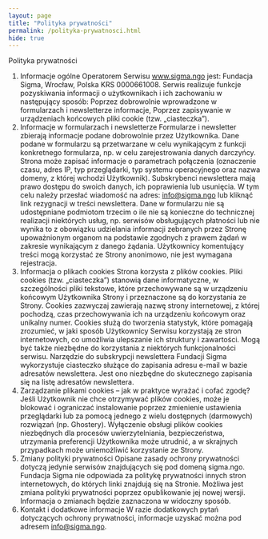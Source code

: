 ```yaml
---
layout: page
title: "Polityka prywatności"
permalink: /polityka-prywatnosci.html
hide: true
---
```


Polityka prywatności
1. Informacje ogólne
Operatorem Serwisu www.sigma.ngo jest:
Fundacja Sigma,
Wrocław,
Polska
KRS 0000661008.
Serwis realizuje funkcje pozyskiwania informacji o użytkownikach i ich zachowaniu w następujący sposób:
Poprzez dobrowolnie wprowadzone w formularzach i newsletterze informacje,
Poprzez zapisywanie w urządzeniach końcowych pliki cookie (tzw. „ciasteczka”).
1. Informacje w formularzach i newsletterze
Formularze i newsletter zbierają informacje podane dobrowolnie przez Użytkownika.
Dane podane w formularzu są przetwarzane w celu wynikającym z funkcji konkretnego formularza, np. w celu zarejestrowania danych darczyńcy.
Strona może zapisać informacje o parametrach połączenia (oznaczenie czasu, adres IP, typ przeglądarki, typ systemu operacyjnego oraz nazwa domeny, z której wchodzi Użytkownik).
Subskrybenci newslettera mają prawo dostępu do swoich danych, ich poprawienia lub usunięcia. W tym celu należy przesłać wiadomość na adres: info@sigma.ngo lub kliknąć link rezygnacji w treści newslettera.
Dane w formularzu nie są udostępniane podmiotom trzecim o ile nie są konieczne do technicznej realizacji niektórych usług, np. serwisów obsługujących płatności lub nie wynika to z obowiązku udzielania informacji zebranych przez Stronę upoważnionym organom na podstawie zgodnych z prawem żądań w zakresie wynikającym z danego żądania.
Użytkownicy komentujący treści mogą korzystać ze Strony anonimowo, nie jest wymagana rejestracja.
1. Informacja o plikach cookies
Strona korzysta z plików cookies.
Pliki cookies (tzw. „ciasteczka”) stanowią dane informatyczne, w szczególności pliki tekstowe, które przechowywane są w urządzeniu końcowym Użytkownika Strony i przeznaczone są do korzystania ze Strony.
Cookies zazwyczaj zawierają nazwę strony internetowej, z której pochodzą, czas przechowywania ich na urządzeniu końcowym oraz unikalny numer.
Cookies służą do tworzenia statystyk, które pomagają zrozumieć, w jaki sposób Użytkownicy Serwisu korzystają ze stron internetowych, co umożliwia ulepszanie ich struktury i zawartości. Mogą być także niezbędne do korzystania z niektórych funkcjonalności serwisu.
Narzędzie do subskrypcji newslettera Fundacji Sigma wykorzystuje ciasteczko służące do zapisania adresu e-mail w bazie adresatów newslettera. Jest ono niezbędne do skutecznego zapisania się na listę adresatów newslettera.
1. Zarządzanie plikami cookies – jak w praktyce wyrażać i cofać zgodę?
Jeśli Użytkownik nie chce otrzymywać plików cookies, może je blokować i ograniczać instalowanie poprzez zmienienie ustawienia przeglądarki lub za pomocą jednego z wielu dostępnych (darmowych) rozwiązań (np. Ghostery).
Wyłączenie obsługi plików cookies niezbędnych dla procesów uwierzytelniania, bezpieczeństwa, utrzymania preferencji Użytkownika może utrudnić, a w skrajnych przypadkach może uniemożliwić korzystanie ze Strony.
1. Zmiany polityki prywatności
Opisane zasady ochrony prywatności dotyczą jedynie serwisów znajdujących się pod domeną sigma.ngo. Fundacja Sigma nie odpowiada za politykę prywatności innych stron internetowych, do których linki znajdują się na Stronie.
Możliwa jest zmiana polityki prywatności poprzez opublikowanie jej nowej wersji. Informacja o zmianach będzie zaznaczona w widoczny sposób.
1. Kontakt i dodatkowe informacje
W razie dodatkowych pytań dotyczących ochrony prywatności, informacje uzyskać można pod adresem info@sigma.ngo.
